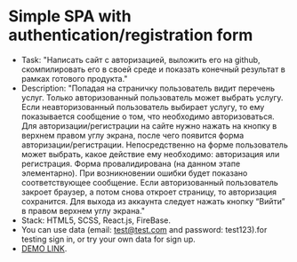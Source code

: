 # Simple SPA with authentication/registration form
  - Task: "Написать сайт с авторизацией, выложить его на github, скомпилировать его в своей среде и показать конечный результат в рамках готового продукта."
  - Description: "Попадая на страничку пользователь видит перечень услуг. Только авторизованный пользователь может выбрать услугу. Если неавторизованный пользователь выбирает услугу, то ему показывается сообщение о том, что необходимо авторизоваться. Для авторизации/регистрации на сайте нужно нажать на кнопку в верхнем правом углу экрана, после чего появится форма авторизации/регистрации. Непосредственно на форме пользователь может выбрать, какое действие ему необходимо: авторизация или регистрация. Форма провалидирована (на данном этапе элементарно). При возникновении ошибки будет показано соответствующее сообщение. Если авторизованный пользователь закроет браузер, а потом снова откроет страницу, то авторизация сохранится. Для выхода из аккаунта следует нажать кнопку “Вийти” в правом верхнем углу экрана."
  - Stack: HTML5, SCSS, React.js, FireBase.
  - You can use data (email: test@test.com and password: test123).for testing sign in, or try your own data for sign up.
  - [DEMO LINK](https://dmitry-puhliakov.github.io/gioc-auth).
  
